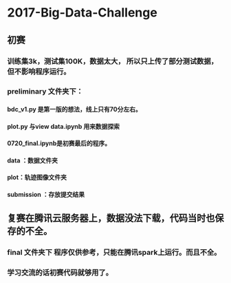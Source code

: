 # 2017-Big-Data-Challenge

## 初赛 
### 训练集3k，测试集100K，数据太大， 所以只上传了部分测试数据，但不影响程序运行。
### preliminary 文件夹下：
####  bdc_v1.py  是第一版的想法，线上只有70分左右。
####  plot.py 与view data.ipynb 用来数据探索
####  0720_final.ipynb是初赛最后的程序。
####  data ：数据文件夹
####  plot：轨迹图像文件夹
####  submission ：存放提交结果
 

## 复赛在腾讯云服务器上，数据没法下载，代码当时也保存的不全。
###  final 文件夹下 程序仅供参考，只能在腾讯spark上运行。而且不全。
###  学习交流的话初赛代码就够用了。 